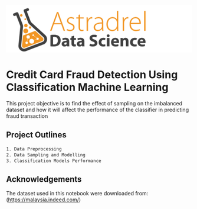 ![Logo](https://github.com/astradrel/astradrel/blob/main/Astradrel%20Data%20Science-01.png)
# Credit Card Fraud Detection Using Classification Machine Learning

This project objective is to find the effect of sampling on the imbalanced dataset and how it will affect the performance of the classifier in predicting fraud transaction


## Project Outlines

    1. Data Preprocessing
    2. Data Sampling and Modelling
    3. Classification Models Performance

## Acknowledgements

The dataset used in this notebook were downloaded from:
(https://malaysia.indeed.com/)
  

